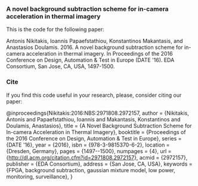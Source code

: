 ### A novel background subtraction scheme for in-camera acceleration in thermal imagery
This is the code for the following paper:

Antonis Nikitakis, Ioannis Papaefstathiou, Konstantinos Makantasis, and Anastasios Doulamis. 2016. A novel background subtraction scheme for in-camera acceleration in thermal imagery. In Proceedings of the 2016 Conference on Design, Automation & Test in Europe (DATE '16). EDA Consortium, San Jose, CA, USA, 1497-1500.

### Cite

If you find this code useful in your research, please, consider citing our paper:

@inproceedings{Nikitakis:2016:NBS:2971808.2972157,
 author = {Nikitakis, Antonis and Papaefstathiou, Ioannis and Makantasis, Konstantinos and Doulamis, Anastasios},
 title = {A Novel Background Subtraction Scheme for In-camera Acceleration in Thermal Imagery},
 booktitle = {Proceedings of the 2016 Conference on Design, Automation \& Test in Europe},
 series = {DATE '16},
 year = {2016},
 isbn = {978-3-9815370-6-2},
 location = {Dresden, Germany},
 pages = {1497--1500},
 numpages = {4},
 url = {http://dl.acm.org/citation.cfm?id=2971808.2972157},
 acmid = {2972157},
 publisher = {EDA Consortium},
 address = {San Jose, CA, USA},
 keywords = {FPGA, background subtraction, gaussian mixture model, low power, monitoring, surveillance},
} 
